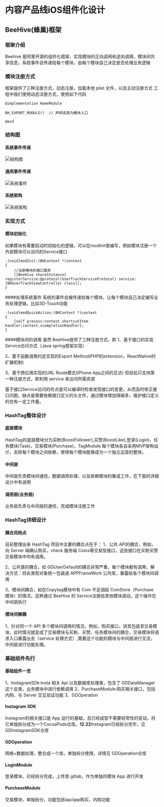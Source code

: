 # 内容产品线iOS组件化设计
## BeeHive(蜂巢)框架
### 框架介绍
Beehive 是阿里开源的组件化框架，实现模块的正向调用和逆向调用，模块间共享信息，系统事件会传递给每个模块，由每个模块自己决定是否处理业务逻辑

### 模块注册方式
框架提供了三种注册方式，动态注册，加载本地 plist 文件，以及主动注册方式
工程中我们使用动态注册方式，使用如下代码

```
@implementation HomeModule

BH_EXPORT_MODULE()  // 声明该类为模块入口

@end

```

### 结构图
#### 系统事件传递
![结构图](https://camo.githubusercontent.com/8dd21c4718083a164dee1aa814c7d8fbfee5a43f/68747470733a2f2f696d672e616c6963646e2e636f6d2f7470732f544231645f71514e465858585863335856585858585858585858582d313734382d3534342e6a7067)

#### 通用事件传递
![系统事件](https://camo.githubusercontent.com/eba4f1154f598dbe5796ff253c4e959f9a438b4e/68747470733a2f2f696d672e616c6963646e2e636f6d2f7470732f5442316a7a474a4e465858585861626170585858585858585858582d313834302d3535322e6a7067)

#### 系统架构
![系统架构](https://camo.githubusercontent.com/67b1379dc8c53a59e8dcc68128c374445860393e/68747470733a2f2f696d672e616c6963646e2e636f6d2f7470732f5442316b3575364c705858585863325870585858585858585858582d313936382d313436322e706e67)

### 实现方式
#### 模块初始化
如果模块有需要启动时初始化的逻辑，可以在modInit里编写，例如模块注册一个外部模块可以访问的Service接口

```
-(void)modInit:(BHContext *)context
{
    //注册模块的接口服务
    [[BeeHive shareInstance] registerService:@protocol(UserTrackServiceProtocol) service:[BHUserTrackViewController class]];
}

```
####处理系统事件
系统的事件会被传递给每个模块，让每个模块自己决定编写业务处理逻辑，比如3D-Touch功能

```
-(void)modQuickAction:(BHContext *)context
{
    [self process:context.shortcutItem handler:context.scompletionHandler];
}

```
####模块间的调用
虽然 BeeHive提供了三种注册方式，即
1、基于接口的实现Service访问方式（Java spring框架实现）

2、基于函数调用约定实现的Export Method(PHP的extension，ReactNative的扩展机制)

3、基于跨应用实现的URL Route模式(iPhone App之间的互访)
但目前只支持第一种注册方式，即利用 service 来访问所需资源

基于接口Service访问的优点是可以编译时检查发现接口的变更，从而及时修正接口问题。缺点是需要依赖接口定义的头文件，通过模块增加得越多，维护接口定义的也有一定工作量。




### HashTag整体设计
#### 底层模块
HashTag的底层模块分为买粉(BoostFollower),买赞(BoostLike),登录(Login)，任务模块(Task)，交易模块(Purchase)，TagModule.每个模块各自采用MVP架构设计，去除每个模块之间依赖，使得每个模块能够成为一个独立运营的整体。

#### 中间层
中间层负责模块间通信，数据调用处理，以及依赖模块的集成工作，在下面的详细设计中有说明

#### 调用层(业务层)
业务层负责与中间层的通信，完成模块注册工作

### HashTag详细设计
#### 耦合风险点
目前整理出来 HashTag 项目中主要的耦合点在于：
1、公共 API的耦合，例如，向 Server 端确认购买，check 服务端 Coins等交易型接口，这些接口在买粉买赞交易模块中均有调用。

2、公共类的耦合，如 GDUserDefault的耦合非常严重，每个模块都有调用，解决方式：将此类型对象统一包装成 APPFrameWork 公共库，暴露给各个模块间调用

3、模块间耦合，如在Copytag模块中有 Coin 不足调起 CoinStore（Purchase 模块）的情况，这种通过 BeeHive 的 Service注册给其他模块调动，这个操作在中间层执行

#### 模块间解耦
1、针对同一个 API 多个模块间调用的情况，例如，购买接口，讲其包装至交易模块，此时情况就变成了交易模块与买粉、买赞、任务模块间的耦合，交易模块将请求入口暴露出去（service 处理方式）,需要这个功能的模块与中间层进行交流，中间层进行功能处理。

### 基础组件先行
#### 基础组件一览
1、InstagramSDk:Insta 相关 Api 以及数据库处理类，包含了 GDDataManager 这个总类，业务模块中进行依赖调用
2、PurchaseModule:购买相关接口，包括内购、与 Server 交互验证功能
3、GDOperation

#### Instagram SDK
Instagram的相关接口是 App 运行的基础，且已经成型不需要经常性的变动，将它单独拆分成为一个CocoaPods仓库。**12.22**Instagram已经拆分完毕，见 GDInstagramSDK仓库

#### GDOperation
网络+数据处理，整合成一个库，单独拆分使用，详情见 GDOperation仓库

#### LoginModule
登录模块，已经拆分完成，上传至 gitlab，作为单独的模块 App 进行开发

#### PurchaseModule
交易模块，单独拆分，功能包括iap/app购买，内购功能
